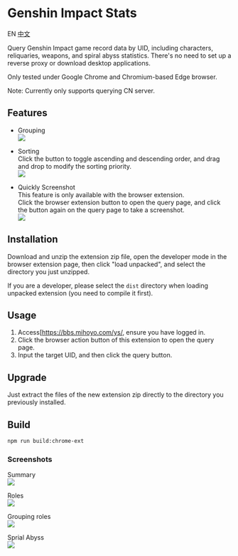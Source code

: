 Genshin Impact Stats
====================
EN
[中文](README_CHS.md)

Query Genshin Impact game record data by UID, including characters, reliquaries, weapons, and spiral abyss statistics.
There's no need to set up a reverse proxy or download desktop applications.

Only tested under Google Chrome and Chromium-based Edge browser.

Note: Currently only supports querying CN server.


## Features
* Grouping  
  ![](screenshots/grouping.png)

* Sorting  
  Click the button to toggle ascending and descending order, and drag and drop to modify the sorting priority.  
  ![](screenshots/sorting.png)

* Quickly Screenshot  
  This feature is only available with the browser extension.  
  Click the browser extension button to open the query page, and click the button again on the query page to take a screenshot.  
  ![](screenshots/chrome-ext.png)


## Installation
Download and unzip the extension zip file, open the developer mode in the browser extension page, then click "load unpacked", and select the directory you just unzipped.

If you are a developer, please select the `dist` directory when loading unpacked extension (you need to compile it first).


## Usage
1. Access[https://bbs.mihoyo.com/ys/, ensure you have logged in.
2. Click the browser action button of this extension to open the query page.
3. Input the target UID, and then click the query button.


## Upgrade
Just extract the files of the new extension zip directly to the directory you previously installed.


## Build
``` sh
npm run build:chrome-ext
```


### Screenshots
Summary  
![](screenshots/summary.jpg)  

Roles  
![](screenshots/roles.jpg)  

Grouping roles  
![](screenshots/roles-grouped-by-rarity.jpg)  

Sprial Abyss  
![](screenshots/abyss.jpg)  
